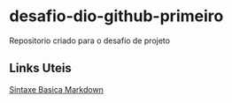 # desafio-dio-github-primeiro
Repositorio criado para o desafio de projeto

## Links Uteis
[Sintaxe Basica Markdown](https://www.markdownguide.org/basic-syntax/)

